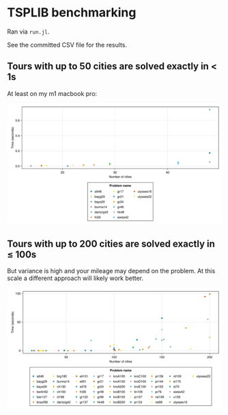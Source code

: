 # TSPLIB benchmarking

Ran via `run.jl`.

See the committed CSV file for the results.

## Tours with up to 50 cities are solved exactly in < 1s

At least on my m1 macbook pro:

![](50.png)

## Tours with up to 200 cities are solved exactly in ≤ 100s

But variance is high and your mileage may depend on the problem. At this scale a different approach will likely work better.

![](200.png)
